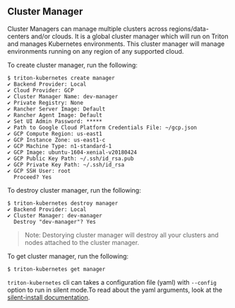 ## Cluster Manager

Cluster Managers can manage multiple clusters across regions/data-centers and/or clouds. It is a global cluster manager which will run on Triton and manages Kubernetes environments. This cluster manager will manage environments running on any region of any supported cloud.

To create cluster manager, run the following:
```
$ triton-kubernetes create manager
✔ Backend Provider: Local
✔ Cloud Provider: GCP
✔ Cluster Manager Name: dev-manager
✔ Private Registry: None
✔ Rancher Server Image: Default
✔ Rancher Agent Image: Default
✔ Set UI Admin Password: *****
✔ Path to Google Cloud Platform Credentials File: ~/gcp.json
✔ GCP Compute Region: us-east1
✔ GCP Instance Zone: us-east1-c
✔ GCP Machine Type: n1-standard-1
✔ GCP Image: ubuntu-1604-xenial-v20180424
✔ GCP Public Key Path: ~/.ssh/id_rsa.pub
✔ GCP Private Key Path: ~/.ssh/id_rsa
✔ GCP SSH User: root
  Proceed? Yes
```

To destroy cluster manager, run the following:

```
$ triton-kubernetes destroy manager
✔ Backend Provider: Local
✔ Cluster Manager: dev-manager
  Destroy "dev-manager"? Yes
```
> Note: Destorying cluster manager will destroy all your clusters and nodes attached to the cluster manager.

To get cluster manager, run the following:

```
$ triton-kubernetes get manager
```

`triton-kubernetes` cli can takes a configuration file (yaml) with `--config` option to run in silent mode.To read about the yaml arguments, look at the [silent-install documentation](https://github.com/joyent/triton-kubernetes/tree/master/docs/guide/silent-install-yaml.md).